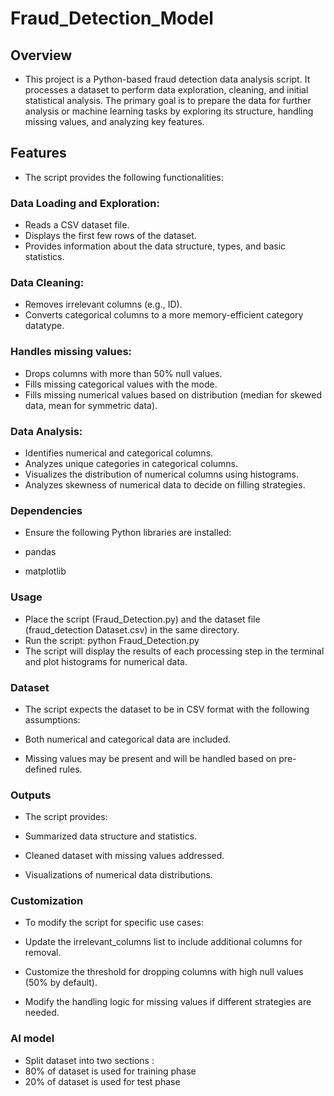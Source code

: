 # Fraud_Detection_Model
## Overview
- This project is a Python-based fraud detection data analysis script. It processes a dataset to perform data exploration, cleaning, and initial statistical analysis. The primary goal is to prepare the data for further analysis or machine learning tasks by exploring its structure, handling missing values, and analyzing key features.

## Features
- The script provides the following functionalities:

### Data Loading and Exploration:

- Reads a CSV dataset file.
- Displays the first few rows of the dataset.
- Provides information about the data structure, types, and basic statistics.
### Data Cleaning:

- Removes irrelevant columns (e.g., ID).
- Converts categorical columns to a more memory-efficient category datatype.
### Handles missing values:
- Drops columns with more than 50% null values.
- Fills missing categorical values with the mode.
- Fills missing numerical values based on distribution (median for skewed data, mean for symmetric data).
### Data Analysis:

- Identifies numerical and categorical columns.
- Analyzes unique categories in categorical columns.
- Visualizes the distribution of numerical columns using histograms.
- Analyzes skewness of numerical data to decide on filling strategies.
### Dependencies
- Ensure the following Python libraries are installed:

- pandas
- matplotlib
  
### Usage
- Place the script (Fraud_Detection.py) and the dataset file (fraud_detection Dataset.csv) in the same directory.
- Run the script:  python Fraud_Detection.py
- The script will display the results of each processing step in the terminal and plot histograms for numerical data.
### Dataset
- The script expects the dataset to be in CSV format with the following assumptions:
  
- Both numerical and categorical data are included.
- Missing values may be present and will be handled based on pre-defined rules.
  
### Outputs
- The script provides:

- Summarized data structure and statistics.
- Cleaned dataset with missing values addressed.
- Visualizations of numerical data distributions.
### Customization
- To modify the script for specific use cases:

- Update the irrelevant_columns list to include additional columns for removal.
- Customize the threshold for dropping columns with high null values (50% by default).
- Modify the handling logic for missing values if different strategies are needed.

### AI model
- Split dataset into two sections :
- 80% of dataset is used for training phase
- 20% of dataset is used for test phase
  




